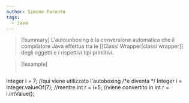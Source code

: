 ```yaml
---
author: Simone Parente
tags:
  - Java
---
```

>[!summary]
> L'autounboxing è la conversione automatica che il compilatore Java effettua tra le [[Classi Wrapper|classi wrapper]] degli oggetti e i rispettivi tipi primitivi.

>[!example] 
>```Java
Integer i = 7; //qui viene utilizzato l'autoboxing
/*e diventa */ Integer i = Integer.valueOf(7); //mentre
int r = i+5;
//viene convertito in
int r = i.intValue();
>```
